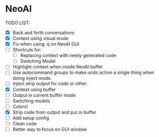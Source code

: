 
# NeoAI

TODO LIST:

- [X] Back and forth conversations
- [X] Context using visual mode
- [X] Fix when using :q on NeoAI GUI
- [ ] Shortcuts for:
    - [ ] Replacing context with newly generated code
    - [ ] Switching Model
- [ ] Highlight context when inside NeoAI buffer
- [ ] Use autocommand groups to make undo action a single thing when doing
  inject mode.
- [ ] Inject strip output for code or other.
- [X] Context using buffer
- [ ] Output in current buffer mode
- [ ] Switching models
- [ ] Colors!
- [X] Strip code from output and put in buffer
- [ ] Add setup config
- [ ] Clean code
- [ ] Better way to focus on GUI window
